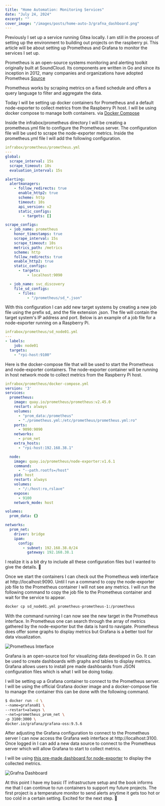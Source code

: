 ```yaml
---
title: "Home Automation: Monitoring Services"
date: "July 24, 2024"
excerpt: ""
cover_image: "/images/posts/home-auto-3/grafna_dashboard.png"
---
```


Previously I set up a service running Gitea locally. I am still in the process of setting up the environment to building out projects on the raspberry pi. This article will be about setting up Prometheus and Grafana to monitor the services I set up.

Prometheus is an open-source systems monitoring and alerting toolkit originally built at SoundCloud. Its components are written in Go and since its inception in 2012, many companies and organizations have adopted Prometheus
[Source](https://prometheus.io/docs/introduction/overview/)

Prometheus works by scraping metrics on a fixed schedule and offers a query language to filter and aggregate the data.

Today I will be setting up docker containers for Prometheus and a default node-exporter to collect metrics from the Raspberry Pi host. I will be using docker compose to manage both containers. via [Docker Compose](https://docs.docker.com/compose/)

Inside the infrabox/prometheus directory I will be creating a prometheus.yml file to configure the Prometheus server. The configuration file will be used to scrape the node-exporter metrics. Inside the prometheus.yml file I will add the following configuration.

```yaml
infrabox/prometheus/prometheus.yml
---
global:
  scrape_interval: 15s
  scrape_timeout: 10s
  evaluation_interval: 15s

alerting:
  alertmanagers:
    - follow_redirects: true
      enable_http2: true
      scheme: http
      timeout: 10s
      api_version: v2
      static_configs:
        - targets: []

scrape_configs:
  - job_name: prometheus
    honor_timestamps: true
    scrape_interval: 15s
    scrape_timeout: 10s
    metrics_path: /metrics
    scheme: http
    follow_redirects: true
    enable_http2: true
    static_configs:
      - targets:
          - localhost:9090

  - job_name: svc_discovery
    file_sd_configs:
      - files:
          - "/prometheus/sd_*.json"
```

With this configuration I can add new target systems by creating a new job file using the prefix sd\_ and the file extension .json. The file will contain the target system's IP address and port. Below is an example of a job file for a node-exporter running on a Raspberry Pi.

```yml
infrabox/prometheus/sd_node01.yml
---
- labels:
    job: node01
  targets:
    - "rpi-host:9100"
```

Here is the docker-compose file that will be used to start the Prometheus and node-exporter containers. The node-exporter container will be running in host network mode to collect metrics from the Raspberry Pi host.

```yml
infrabox/prometheus/docker-compose.yml
version: '3'
services:
  prometheus:
    image: quay.io/prometheus/prometheus:v2.45.0
    restart: always
    volumes:
      - "prom_data:/prometheus"
      - "./prometheus.yml:/etc/prometheus/prometheus.yml:ro"
    ports:
      - 9090:9090
    networks:
      - prom_net
    extra_hosts:
      - "rpi-host:192.168.38.1"

  node:
    image: quay.io/prometheus/node-exporter:v1.6.1
    command:
      - "--path.rootfs=/host"
    pid: host
    restart: always
    volumes:
      - "/:/host:ro,rslave"
    expose:
      - 9100
    network_mode: host

volumes:
  prom_data: {}

networks:
  prom_net:
    driver: bridge
    ipam:
      config:
        - subnet: 192.168.38.0/24
          gateway: 192.168.38.1
```

I realize it is a bit dry to include all these configuration files but I wanted to give the details. 🙂

Once we start the containers I can check out the Prometheus web interface at http://localhost:9090. Until I run a command to copy the node-exporter job file to the Prometheus container I will not see any metrics. I will run the following command to copy the job file to the Prometheus container and wait for the service to appear.

```bash
docker cp sd_node01.yml prometheus-prometheus-1:/prometheus
```

With the command running I can now see the new target in the Prometheus interface. In Prometheus one can search through the array of metrics gathered by the node-exporter but the data is hard to navigate. Prometheus does offer some graphs to display metrics but Grafana is a better tool for data visualization.

![Prometheus Interface](/images/posts/home-auto-3/prometheus_dashboard.png "Prometheus Dashboard")

Grafana is an open-source tool for visualizing data developed in Go. It can be used to create dashboards with graphs and tables to display metrics. Grafana allows users to install pre made dashboards from JSON configuration files which is what I will be doing today.

I will be setting up a Grafana container to connect to the Prometheus server. I will be using the official Grafana docker image and a docker-compose file to manage the container this can be done with the following command.

```bash
$ docker run -d \
--name=grafana01 \
--restart=always \
--net=prometheus_prom_net \
-p 3100:3000 \
docker.io/grafana/grafana-oss:9.5.6
```

After adjusting the Grafana configuration to connect to the Prometheus server I can now access the Grafana web interface at http://localhost:3100. Once logged in I can add a new data source to connect to the Prometheus server which will allow Grafana to start to collect metrics.

I will be using [this pre-made dashboard for node-exporter](https://github.com/rfmoz/grafana-dashboards/blob/master/prometheus/node-exporter-full.json) to display the collected metrics.

![Grafna Dashboard](/images/posts/home-auto-3/grafna_dashboard.png "Grafna Dashboard")

At this point I have my basic IT infrastructure setup and the book informs me that I can continue to run containers to support my future projects. The first project is a temperature monitor to send alerts anytime it gets too hot or too cold in a certain setting. Excited for the next step. 🚀
